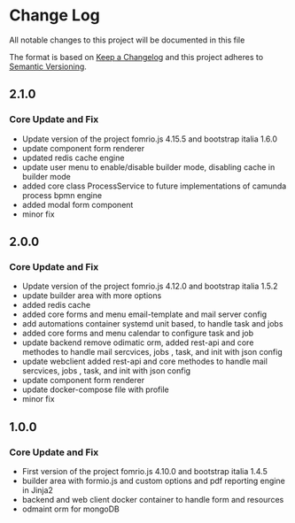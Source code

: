 # Change Log
All notable changes to this project will be documented in this file

The format is based on [Keep a Changelog](http://keepachangelog.com/)
and this project adheres to [Semantic Versioning](http://semver.org/).

## 2.1.0 
### Core Update and Fix
  - Update version of the project fomrio.js 4.15.5 and bootstrap italia 1.6.0
  - update component form renderer 
  - updated redis cache engine 
  - update user menu to enable/disable builder mode, disabling cache in builder mode
  - added core class ProcessService to future implementations of camunda process bpmn engine
  - added modal form component
  - minor fix

## 2.0.0
### Core Update and Fix
 - Update version of the project fomrio.js 4.12.0 and bootstrap italia 1.5.2
 - update builder area with more options
 - added redis cache
 - added core forms and menu email-template and mail server config 
 - add automations container systemd unit based, to handle task and jobs
 - added core forms and menu calendar to configure task and job
 - update backend remove odimatic orm, added rest-api and core methodes to handle mail sercvices, jobs , task, and init with json config
 - update webclient added rest-api and core methodes to handle mail sercvices, jobs , task, and init with json config 
 - update component form renderer
 - update docker-compose file with profile
 - minor fix

## 1.0.0
### Core Update and Fix
 - First version of the project fomrio.js 4.10.0 and bootstrap italia 1.4.5
 - builder area with formio.js and custom options and pdf reporting engine in Jinja2
 - backend and web client docker container to handle form and resources
 - odmaint orm for mongoDB

